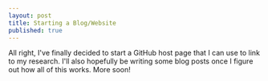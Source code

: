 ```yaml
---
layout: post
title: Starting a Blog/Website
published: true
---
```


All right, I've finally decided to start a GitHub host page that I can use to link to my research. I'll also  hopefully be writing some blog posts once I figure out how all of this works. More soon!
